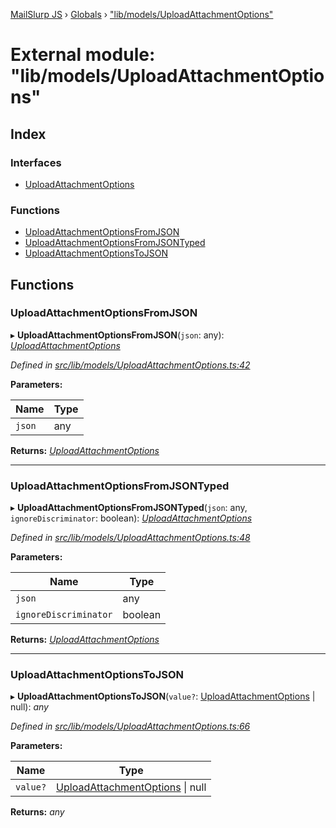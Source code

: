 [MailSlurp JS](../README.md) › [Globals](../globals.md) › ["lib/models/UploadAttachmentOptions"](_lib_models_uploadattachmentoptions_.md)

# External module: "lib/models/UploadAttachmentOptions"

## Index

### Interfaces

* [UploadAttachmentOptions](../interfaces/_lib_models_uploadattachmentoptions_.uploadattachmentoptions.md)

### Functions

* [UploadAttachmentOptionsFromJSON](_lib_models_uploadattachmentoptions_.md#uploadattachmentoptionsfromjson)
* [UploadAttachmentOptionsFromJSONTyped](_lib_models_uploadattachmentoptions_.md#uploadattachmentoptionsfromjsontyped)
* [UploadAttachmentOptionsToJSON](_lib_models_uploadattachmentoptions_.md#uploadattachmentoptionstojson)

## Functions

###  UploadAttachmentOptionsFromJSON

▸ **UploadAttachmentOptionsFromJSON**(`json`: any): *[UploadAttachmentOptions](../interfaces/_lib_models_uploadattachmentoptions_.uploadattachmentoptions.md)*

*Defined in [src/lib/models/UploadAttachmentOptions.ts:42](https://github.com/mailslurp/mailslurp-client-ts-js/blob/fc9510a/src/lib/models/UploadAttachmentOptions.ts#L42)*

**Parameters:**

Name | Type |
------ | ------ |
`json` | any |

**Returns:** *[UploadAttachmentOptions](../interfaces/_lib_models_uploadattachmentoptions_.uploadattachmentoptions.md)*

___

###  UploadAttachmentOptionsFromJSONTyped

▸ **UploadAttachmentOptionsFromJSONTyped**(`json`: any, `ignoreDiscriminator`: boolean): *[UploadAttachmentOptions](../interfaces/_lib_models_uploadattachmentoptions_.uploadattachmentoptions.md)*

*Defined in [src/lib/models/UploadAttachmentOptions.ts:48](https://github.com/mailslurp/mailslurp-client-ts-js/blob/fc9510a/src/lib/models/UploadAttachmentOptions.ts#L48)*

**Parameters:**

Name | Type |
------ | ------ |
`json` | any |
`ignoreDiscriminator` | boolean |

**Returns:** *[UploadAttachmentOptions](../interfaces/_lib_models_uploadattachmentoptions_.uploadattachmentoptions.md)*

___

###  UploadAttachmentOptionsToJSON

▸ **UploadAttachmentOptionsToJSON**(`value?`: [UploadAttachmentOptions](../interfaces/_lib_models_uploadattachmentoptions_.uploadattachmentoptions.md) | null): *any*

*Defined in [src/lib/models/UploadAttachmentOptions.ts:66](https://github.com/mailslurp/mailslurp-client-ts-js/blob/fc9510a/src/lib/models/UploadAttachmentOptions.ts#L66)*

**Parameters:**

Name | Type |
------ | ------ |
`value?` | [UploadAttachmentOptions](../interfaces/_lib_models_uploadattachmentoptions_.uploadattachmentoptions.md) &#124; null |

**Returns:** *any*

